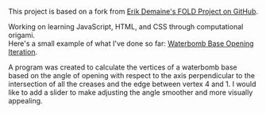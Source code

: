 This project is based on a fork from [Erik Demaine's FOLD Project on GitHub](https://github.com/edemaine/fold).

Working on learning JavaScript, HTML, and CSS through computational origami.  
Here's a small example of what I've done so far: [Waterbomb Base Opening Iteration](https://abacusta.github.io/fold/examples/foldviewer.html).

A program was created to calculate the vertices of a waterbomb base based on the angle of opening with respect to the axis perpendicular to the intersection of all the creases and the edge between vertex 4 and 1.
I would like to add a slider to make adjusting the angle smoother and more visually appealing. 

